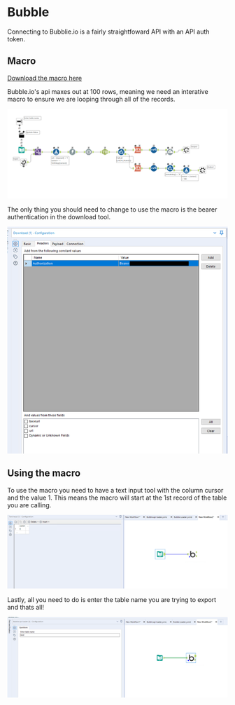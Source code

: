 # Bubble

Connecting to Bubblie.io is a fairly straightfoward API with an API auth token. 

## Macro

[Download the macro here](https://drive.google.com/file/d/1Ijxi-7AWHx8nA4VZ1YhcuwyX_0w3xe3X/view?usp=sharing)


Bubble.io's api maxes out at 100 rows, meaning we need an interative macro to ensure we are looping through all of the records. 

![macro](./assets/bubble/macro.png)


The only thing you should need to change to use the macro is the bearer authentication in the download tool. 

![bearer](./assets/bubble/bearer.png)


## Using the macro

To use the macro you need to have a text input tool with the column cursor and the value 1. This means the macro will start at the 1st record of the table you are calling.

![cursor](./assets/bubble/cursor.png)

Lastly, all you need to do is enter the table name you are trying to export and thats all! 

![table](./assets/bubble/table.png)

